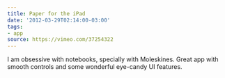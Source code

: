 ```yaml
---
title: Paper for the iPad
date: '2012-03-29T02:14:00-03:00'
tags:
- app
source: https://vimeo.com/37254322
---
```

I am obsessive with notebooks, specially with  Moleskines. Great app with smooth controls and some wonderful eye-candy UI features.
